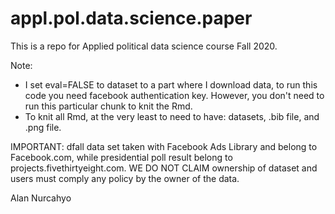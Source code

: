 # appl.pol.data.science.paper

This is a repo for Applied political data science course Fall 2020.

Note: 
- I set eval=FALSE to dataset to a part where I download data, to run this code you need facebook authentication key. However, you don't need to run 
this particular chunk to knit the Rmd.
- To knit all Rmd, at the very least to need to have: datasets, .bib file, and .png file.

IMPORTANT: dfall data set taken with Facebook Ads Library and belong to Facebook.com, while presidential poll result belong to projects.fivethirtyeight.com.
WE DO NOT CLAIM ownership of dataset and users must comply any policy by the owner of the data. 

Alan Nurcahyo
